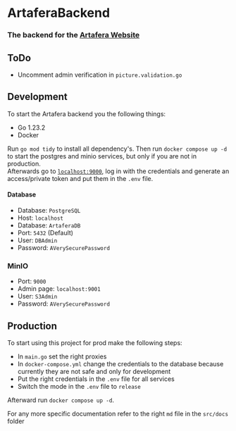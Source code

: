 # ArtaferaBackend

### The backend for the <a href="Artafera.ch">Artafera Website</a>

## ToDo
- Uncomment admin verification in `picture.validation.go`

## Development

To start the Artafera backend you the following things:

- Go 1.23.2
- Docker

Run `go mod tidy` to install all dependency's. Then run `docker compose up -d` to start the postgres and minio services, but only if you are not in production. <br>
Afterwards go to <a href="localhost:9000">`localhost:9000`</a>, log in with the credentials and generate an access/private token and put them in the `.env` file.

#### Database
- Database: `PostgreSQL`
- Host: `localhost`
- Database: `ArtaferaDB`
- Port: `5432` (Default)
- User: `DBAdmin`
- Password: `AVerySecurePassword`

### MinIO
- Port: `9000`
- Admin page: `localhost:9001`
- User: `S3Admin`
- Password: `AVerySecurePassword`

## Production

To start using this project for prod make the following steps:
- In `main.go` set the right proxies
- In `docker-compose.yml` change the credentials to the database because currently they are not safe and only for development
- Put the right credentials in the `.env` file for all services 
- Switch the mode in the `.env` file to `release`

Afterward run `docker compose up -d`. 

For any more specific documentation refer to the right `md` file in the `src/docs` folder

